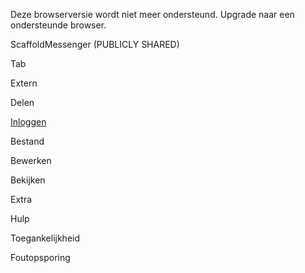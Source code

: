 
Deze browserversie wordt niet meer ondersteund. Upgrade naar een ondersteunde browser.

ScaffoldMessenger (PUBLICLY SHARED)

Tab

Extern

Delen

[Inloggen](https://accounts.google.com/ServiceLogin?service=wise&passive=1209600&osid=1&continue=https://docs.google.com/document/d/1TCH0T-X42z96lAcSkFttHAQMJ0MsvMojDKa6F4IQI3Y/edit?usp%3Dsharing&followup=https://docs.google.com/document/d/1TCH0T-X42z96lAcSkFttHAQMJ0MsvMojDKa6F4IQI3Y/edit?usp%3Dsharing&ltmpl=docs&ec=GAZAGQ)

Bestand

Bewerken

Bekijken

Extra

Hulp

Toegankelijkheid

Foutopsporing